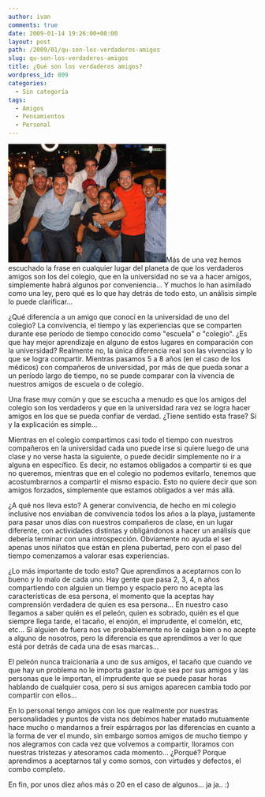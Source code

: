 ```yaml
---
author: ivan
comments: true
date: 2009-01-14 19:26:00+00:00
layout: post
path: /2009/01/qu-son-los-verdaderos-amigos
slug: qu-son-los-verdaderos-amigos
title: ¿Qué son los verdaderos amigos?
wordpress_id: 809
categories:
  - Sin categoría
tags:
  - Amigos
  - Pensamientos
  - Personal
---
```


[![](./dsc04133.jpg)](http://2.bp.blogspot.com/_T2UWuNJg3dQ/SW33IS_Na4I/AAAAAAAABSQ/a4CMJng4K_s/s1600-h/dsc04133.jpg)Más de una vez hemos escuchado la frase en cualquier lugar del planeta de que los verdaderos amigos son los del colegio, que en la universidad no se va a hacer amigos, simplemente habrá algunos por conveniencia... Y muchos lo han asimilado como una ley, pero qué es lo que hay detrás de todo esto, un análisis simple lo puede clarificar...

¿Qué diferencia a un amigo que conocí en la universidad de uno del colegio? La convivencia, el tiempo y las experiencias que se comparten durante ese período de tiempo conocido como "escuela" o "colegio". ¿Es que hay mejor aprendizaje en alguno de estos lugares en comparación con la universidad? Realmente no, la única diferencia real son las vivencias y lo que se logra compartir. Mientras pasamos 5 a 8 años (en el caso de los médicos) con compañeros de universidad, por más de que pueda sonar a un período largo de tiempo, no se puede comparar con la vivencia de nuestros amigos de escuela o de colegio.

Una frase muy común y que se escucha a menudo es que los amigos del colegio son los verdaderos y que en la universidad rara vez se logra hacer amigos en los que se pueda confiar de verdad. ¿Tiene sentido esta frase? Sí y la explicación es simple...

Mientras en el colegio compartimos casi todo el tiempo con nuestros compañeros en la universidad cada uno puede irse si quiere luego de una clase y no verse hasta la siguiente, o puede decidir simplemente no ir a alguna en específico. Es decir, no estamos obligados a compartir si es que no queremos, mientras que en el colegio no podemos evitarlo, tenemos que acostumbrarnos a compartir el mismo espacio. Esto no quiere decir que son amigos forzados, simplemente que estamos obligados a ver más allá.

¿A qué nos lleva esto? A generar convivencia, de hecho en mi colegio inclusive nos enviaban de convivencia todos los años a la playa, justamente para pasar unos días con nuestros compañeros de clase, en un lugar diferente, con actividades distintas y obligándonos a hacer un análisis que debería terminar con una introspección. Obviamente no ayuda el ser apenas unos niñatos que están en plena pubertad, pero con el paso del tiempo comenzamos a valorar esas experiencias.

¿Lo más importante de todo esto? Que aprendimos a aceptarnos con lo bueno y lo malo de cada uno. Hay gente que pasa 2, 3, 4, n años compartiendo con alguien un tiempo y espacio pero no acepta las características de esa persona, el momento que la aceptas hay comprensión verdadera de quien es esa persona... En nuestro caso llegamos a saber quién es el peleón, quien es sobrado, quién es el que siempre llega tarde, el tacaño, el enojón, el imprudente, el comelón, etc, etc... Si alguien de fuera nos ve probablemente no le caiga bien o no acepte a alguno de nosotros, pero la diferencia es que aprendimos a ver lo que está por detrás de cada una de esas marcas...

El peleón nunca traicionaría a uno de sus amigos, el tacaño que cuando ve que hay un problema no le importa gastar lo que sea por sus amigos y las personas que le importan, el imprudente que se puede pasar horas hablando de cualquier cosa, pero si sus amigos aparecen cambia todo por compartir con ellos...

En lo personal tengo amigos con los que realmente por nuestras personalidades y puntos de vista nos debimos haber matado mutuamente hace mucho o mandarnos a freír espárragos por las diferencias en cuanto a la forma de ver el mundo, sin embargo somos amigos de mucho tiempo y nos alegramos con cada vez que volvemos a compartir, lloramos con nuestras tristezas y atesoramos cada momento... ¿Porqué? Porque aprendimos a aceptarnos tal y como somos, con virtudes y defectos, el combo completo.

En fin, por unos diez años más o 20 en el caso de algunos... ja ja.. :)
